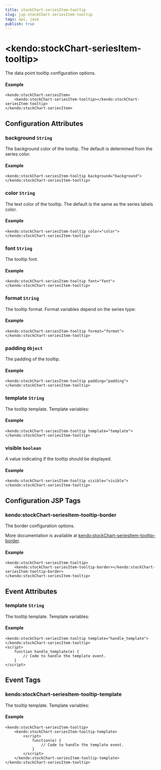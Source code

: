 ```yaml
---
title: stockChart-seriesItem-tooltip
slug: jsp-stockChart-seriesItem-tooltip
tags: api, java
publish: true
---
```


# \<kendo:stockChart-seriesItem-tooltip\>

The data point tooltip configuration options.

#### Example
    <kendo:stockChart-seriesItem>
        <kendo:stockChart-seriesItem-tooltip></kendo:stockChart-seriesItem-tooltip>
    </kendo:stockChart-seriesItem>

## Configuration Attributes

### background `String`

The background color of the tooltip. The default is determined from the series color.

#### Example
    <kendo:stockChart-seriesItem-tooltip background="background">
    </kendo:stockChart-seriesItem-tooltip>

### color `String`

The text color of the tooltip. The default is the same as the series labels color.

#### Example
    <kendo:stockChart-seriesItem-tooltip color="color">
    </kendo:stockChart-seriesItem-tooltip>

### font `String`

The tooltip font.

#### Example
    <kendo:stockChart-seriesItem-tooltip font="font">
    </kendo:stockChart-seriesItem-tooltip>

### format `String`

The tooltip format. Format variables depend on the series type:

#### Example
    <kendo:stockChart-seriesItem-tooltip format="format">
    </kendo:stockChart-seriesItem-tooltip>

### padding `Object`

The padding of the tooltip.

#### Example
    <kendo:stockChart-seriesItem-tooltip padding="padding">
    </kendo:stockChart-seriesItem-tooltip>

### template `String`

The tooltip template.
Template variables:

#### Example
    <kendo:stockChart-seriesItem-tooltip template="template">
    </kendo:stockChart-seriesItem-tooltip>

### visible `boolean`

A value indicating if the tooltip should be displayed.

#### Example
    <kendo:stockChart-seriesItem-tooltip visible="visible">
    </kendo:stockChart-seriesItem-tooltip>


##  Configuration JSP Tags

### kendo:stockChart-seriesItem-tooltip-border

The border configuration options.

More documentation is available at [kendo:stockChart-seriesItem-tooltip-border](stockchart/seriesitem-tooltip-border).

#### Example

    <kendo:stockChart-seriesItem-tooltip>
        <kendo:stockChart-seriesItem-tooltip-border></kendo:stockChart-seriesItem-tooltip-border>
    </kendo:stockChart-seriesItem-tooltip>


## Event Attributes

### template `String`

The tooltip template.
Template variables:


#### Example
    <kendo:stockChart-seriesItem-tooltip template="handle_template">
    </kendo:stockChart-seriesItem-tooltip>
    <script>
        function handle_template(e) {
            // Code to handle the template event.
        }
    </script>

## Event Tags

### kendo:stockChart-seriesItem-tooltip-template

The tooltip template.
Template variables:


#### Example
    <kendo:stockChart-seriesItem-tooltip>
        <kendo:stockChart-seriesItem-tooltip-template>
            <script>
                function(e) {
                    // Code to handle the template event.
                }
            </script>
        </kendo:stockChart-seriesItem-tooltip-template>
    </kendo:stockChart-seriesItem-tooltip>

